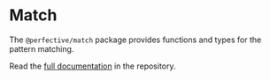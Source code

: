 # Match

The `@perfective/match` package provides functions and types for the pattern matching.

Read the [full documentation](https://github.com/perfective/js/blob/master/packages/match/README.adoc) 
in the repository.
